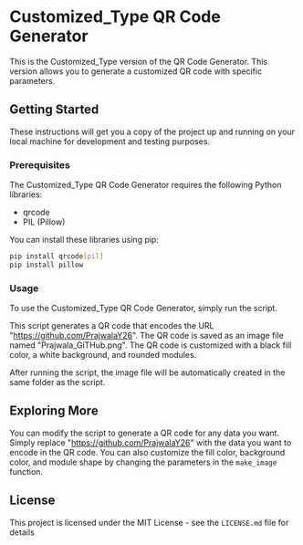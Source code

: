 # Customized_Type QR Code Generator

This is the Customized_Type version of the QR Code Generator. This version allows you to generate a customized QR code with specific parameters.

## Getting Started

These instructions will get you a copy of the project up and running on your local machine for development and testing purposes.

### Prerequisites

The Customized_Type QR Code Generator requires the following Python libraries:

- qrcode
- PIL (Pillow)

You can install these libraries using pip:

```bash
pip install qrcode[pil]
pip install pillow
```

### Usage

To use the Customized_Type QR Code Generator, simply run the script.

This script generates a QR code that encodes the URL "https://github.com/PrajwalaY26". The QR code is saved as an image file named "Prajwala_GiTHub.png". The QR code is customized with a black fill color, a white background, and rounded modules.

After running the script, the image file will be automatically created in the same folder as the script.

## Exploring More

You can modify the script to generate a QR code for any data you want. Simply replace "https://github.com/PrajwalaY26" with the data you want to encode in the QR code. You can also customize the fill color, background color, and module shape by changing the parameters in the `make_image` function.

## License

This project is licensed under the MIT License - see the ```LICENSE.md``` file for details
